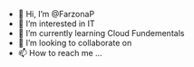 - 👋 Hi, I’m @FarzonaP
- 👀 I’m interested in IT
- 🌱 I’m currently learning Cloud Fundementals
- 💞️ I’m looking to collaborate on 
- 📫 How to reach me ...

<!---
FarzonaP/FarzonaP is a ✨ special ✨ repository because its `README.md` (this file) appears on your GitHub profile.
You can click the Preview link to take a look at your changes.
--->
